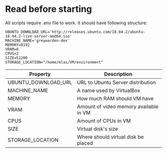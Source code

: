 # Read before starting
All scripts require .env file to work. It should have following structure:
```.env
UBUNTU_DOWNLOAD_URL='http://releases.ubuntu.com/18.04.2/ubuntu-18.04.2-live-server-amd64.iso'
MACHINE_NAME='greywarden-dev'
MEMORY=8192
VRAM=8
CPUS=2
SIZE=51200
STORAGE_LOCATION="/home/mlas/VM/environment"
```


| Property                                | Description                            |
|-----------------------------------------|----------------------------------------|
| UBUNTU_DOWNLOAD_URL                     | URL to Ubuntu Server distribution      |
| MACHINE_NAME                            | A name used by VirtualBox              |
| MEMORY                                  | How much RAM should VM have            |
| VRAM                                    | Amount of video memory available in VM |
| CPUS                                    | Amount of CPUs in VM                   |
| SIZE                                    | Virtual disk's size                    |
| STORAGE_LOCATION                        | Where should virtual disk be placed    |
